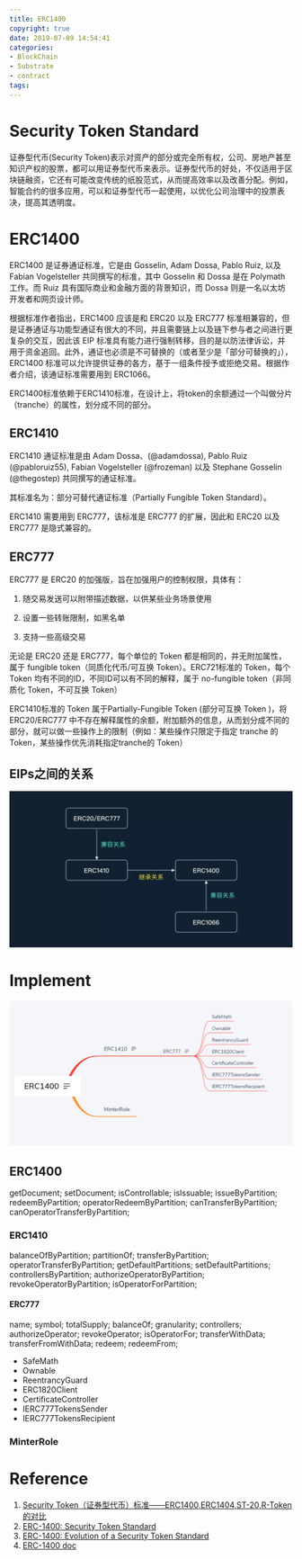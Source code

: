 ```yaml
---
title: ERC1400
copyright: true
date: 2019-07-09 14:54:41
categories:
- BlockChain
- Substrate
- contract
tags:
---
```


# Security Token Standard

证券型代币(Security Token)表示对资产的部分或完全所有权，公司、房地产甚至知识产权的股票，都可以用证券型代币来表示。证券型代币的好处，不仅适用于区块链融资，它还有可能改变传统的纸股范式，从而提高效率以及改善分配。例如，智能合约的很多应用，可以和证券型代币一起使用，以优化公司治理中的投票表决，提高其透明度。

<!-- more -->

# ERC1400

ERC1400 是证券通证标准，它是由 Gosselin, Adam Dossa, Pablo Ruiz, 以及 Fabian Vogelsteller 共同撰写的标准，其中 Gosselin 和 Dossa 是在 Polymath 工作。而 Ruiz 具有国际商业和金融方面的背景知识，而 Dossa 则是一名以太坊开发者和网页设计师。

根据标准作者指出，ERC1400 应该是和 ERC20 以及 ERC777 标准相兼容的，但是证券通证与功能型通证有很大的不同，并且需要链上以及链下参与者之间进行更复杂的交互，因此该 EIP 标准具有能力进行强制转移，目的是以防法律诉讼，并用于资金追回。此外，通证也必须是不可替换的（或者至少是「部分可替换的」），ERC1400 标准可以允许提供证券的各方，基于一组条件授予或拒绝交易。根据作者介绍，该通证标准需要用到 ERC1066。

ERC1400标准依赖于ERC1410标准，在设计上，将token的余额通过一个叫做分片（tranche）的属性，划分成不同的部分。

## ERC1410

ERC1410 通证标准是由 Adam Dossa、(@adamdossa), Pablo Ruiz (@pabloruiz55), Fabian Vogelsteller (@frozeman) 以及 Stephane Gosselin (@thegostep) 共同撰写的通证标准。

其标准名为：部分可替代通证标准（Partially Fungible Token Standard）。

ERC1410 需要用到 ERC777，该标准是 ERC777 的扩展，因此和 ERC20 以及 ERC777 是隐式兼容的。

## ERC777

ERC777 是 ERC20 的加强版，旨在加强用户的控制权限，具体有：

1. 随交易发送可以附带描述数据，以供某些业务场景使用

2. 设置一些转账限制，如黑名单

3. 支持一些高级交易

无论是 ERC20 还是 ERC777，每个单位的 Token 都是相同的，并无附加属性，属于 fungible token（同质化代币/可互换 Token）。ERC721标准的 Token，每个 Token 均有不同的ID，不同ID可以有不同的解释，属于 no-fungible token（非同质化 Token，不可互换 Token）

ERC1410标准的 Token 属于Partially-Fungible Token (部分可互换 Token )，将 ERC20/ERC777 中不存在解释属性的余额，附加额外的信息，从而划分成不同的部分，就可以做一些操作上的限制（例如：某些操作只限定于指定 tranche 的 Token，某些操作优先消耗指定tranche的 Token）

## EIPs之间的关系

![relationship](ERC1400/relationship.jpg)

# Implement

![mind](ERC1400\mind.png)

## ERC1400

getDocument;
setDocument;
isControllable;
isIssuable;
issueByPartition;
redeemByPartition;
operatorRedeemByPartition;
canTransferByPartition;
canOperatorTransferByPartition;

### ERC1410

balanceOfByPartition;
partitionOf;
transferByPartition;
operatorTransferByPartition;
getDefaultPartitions;
setDefaultPartitions;
controllersByPartition;
authorizeOperatorByPartition;
revokeOperatorByPartition;
isOperatorForPartition;

#### ERC777

name;
symbol;
totalSupply;
balanceOf;
granularity;
controllers;
authorizeOperator;
revokeOperator;
isOperatorFor;
transferWithData;
transferFromWithData;
redeem;
redeemFrom;

- SafeMath
- Ownable
- ReentrancyGuard
- ERC1820Client
- CertificateController
- IERC777TokensSender
- IERC777TokensRecipient

### MinterRole

# Reference

1. [Security Token（证券型代币）标准——ERC1400,ERC1404,ST-20,R-Token的对比](https://www.jianshu.com/p/da778c4b0031)
2. [ERC-1400: Security Token Standard](https://github.com/ethereum/EIPs/issues/1400)
3. [ERC-1400: Evolution of a Security Token Standard](https://blog.polymath.network/erc-1400-evolution-of-a-security-token-standard-1e25d12b9261)
4. [ERC-1400 doc](https://docs.google.com/presentation/d/e/2PACX-1vS6pUx-VjdwSfELQwFVlXzq3Ekvxa9wpGTrNJqkp6-CnHxBPecjTEcVq21V6Nsbc-Bp4yq4dZTtp6Kn/pub?start=false&loop=false&delayms=3000&slide=id.g594e042d60_2_165)
